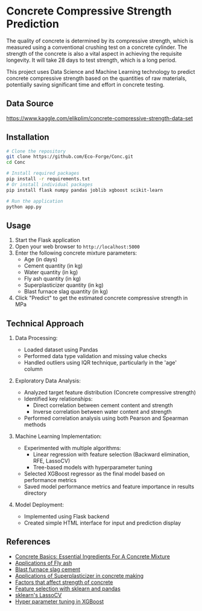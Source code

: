 # Concrete Compressive Strength Prediction

The quality of concrete is determined by its compressive strength, which is measured using a conventional crushing test on a concrete cylinder. The strength of the concrete is also a vital aspect in achieving the requisite longevity. It will take 28 days to test strength, which is a long period.

This project uses Data Science and Machine Learning technology to predict concrete compressive strength based on the quantities of raw materials, potentially saving significant time and effort in concrete testing.

## Data Source
https://www.kaggle.com/elikplim/concrete-compressive-strength-data-set

## Installation

```bash
# Clone the repository
git clone https://github.com/Eco-Forge/Conc.git
cd Conc

# Install required packages
pip install -r requirements.txt
# Or install individual packages
pip install flask numpy pandas joblib xgboost scikit-learn

# Run the application
python app.py
```

## Usage

1. Start the Flask application
2. Open your web browser to `http://localhost:5000`
3. Enter the following concrete mixture parameters:
   - Age (in days)
   - Cement quantity (in kg)
   - Water quantity (in kg)
   - Fly ash quantity (in kg)
   - Superplasticizer quantity (in kg)
   - Blast furnace slag quantity (in kg)
4. Click "Predict" to get the estimated concrete compressive strength in MPa

## Technical Approach

1. Data Processing:
   - Loaded dataset using Pandas
   - Performed data type validation and missing value checks
   - Handled outliers using IQR technique, particularly in the 'age' column

2. Exploratory Data Analysis:
   - Analyzed target feature distribution (Concrete compressive strength)
   - Identified key relationships:
     - Direct correlation between cement content and strength
     - Inverse correlation between water content and strength
   - Performed correlation analysis using both Pearson and Spearman methods

3. Machine Learning Implementation:
   - Experimented with multiple algorithms:
     - Linear regression with feature selection (Backward elimination, RFE, LassoCV)
     - Tree-based models with hyperparameter tuning
   - Selected XGBoost regressor as the final model based on performance metrics
   - Saved model performance metrics and feature importance in results directory

4. Model Deployment:
   - Implemented using Flask backend
   - Created simple HTML interface for input and prediction display

## References
 
- [Concrete Basics: Essential Ingredients For A Concrete Mixture](https://concretesupplyco.com/concrete-basics/)
- [Applications of Fly ash](https://www.thespruce.com/fly-ash-applications-844761)
- [Blast furnace slag cement](https://theconstructor.org/concrete/blast-furnace-slag-cement/23534/)
- [Applications of Superplasticizer in concrete making](https://en.wikipedia.org/wiki/Superplasticizer)
- [Factors that affect strength of concrete](https://gharpedia.com/blog/factors-that-affect-strength-of-concrete/)
- [Feature selection with sklearn and pandas](https://towardsdatascience.com/feature-selection-with-pandas-e3690ad8504b)
- [sklearn's LassoCV](https://scikit-learn.org/stable/modules/generated/sklearn.linear_model.LassoCV.html)
- [Hyper parameter tuning in XGBoost](https://xgboost.readthedocs.io/en/latest/tutorials/param_tuning.html)
